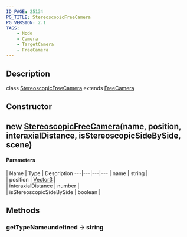 ```yaml
---
ID_PAGE: 25134
PG_TITLE: StereoscopicFreeCamera
PG_VERSION: 2.1
TAGS:
    - Node
    - Camera
    - TargetCamera
    - FreeCamera
---
```

## Description

class [StereoscopicFreeCamera](/classes/2.4/StereoscopicFreeCamera) extends [FreeCamera](/classes/2.4/FreeCamera)



## Constructor

## new [StereoscopicFreeCamera](/classes/2.4/StereoscopicFreeCamera)(name, position, interaxialDistance, isStereoscopicSideBySide, scene)



#### Parameters
 | Name | Type | Description
---|---|---|---
 | name | string |    
 | position | [Vector3](/classes/2.4/Vector3) |    
 | interaxialDistance | number |    
 | isStereoscopicSideBySide | boolean | 
## Methods

### getTypeNameundefined &rarr; string


